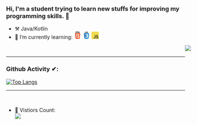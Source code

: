 ### Hi, I'm a student trying to learn new stuffs for improving my programming skills. 👋

- :hammer_and_pick: Java/Kotlin
- 🌱 I’m currently learning: <img height="20" weight="20" src="https://raw.githubusercontent.com/github/explore/80688e429a7d4ef2fca1e82350fe8e3517d3494d/topics/html/html.png"> <img height="20" weight="20" src="https://raw.githubusercontent.com/github/explore/80688e429a7d4ef2fca1e82350fe8e3517d3494d/topics/css/css.png"> <img height="20" weight="20" src="https://raw.githubusercontent.com/github/explore/80688e429a7d4ef2fca1e82350fe8e3517d3494d/topics/javascript/javascript.png">

<img height="250" weight="250" align="right" src="https://media.giphy.com/media/LmNwrBhejkK9EFP504/giphy.gif">

<br>
<hr>


### Github Activity ✔:

[![Top Langs](https://github-readme-stats.vercel.app/api/top-langs/?username=Swampy469&layout=compact&theme=vue)](https://github.com/Swampy469/github-readme-stats)

<hr>
<br>

- :eyes: Vistiors Count: <br>
![](https://visitor-badge.glitch.me/badge?page_id=Swampy469.README)



